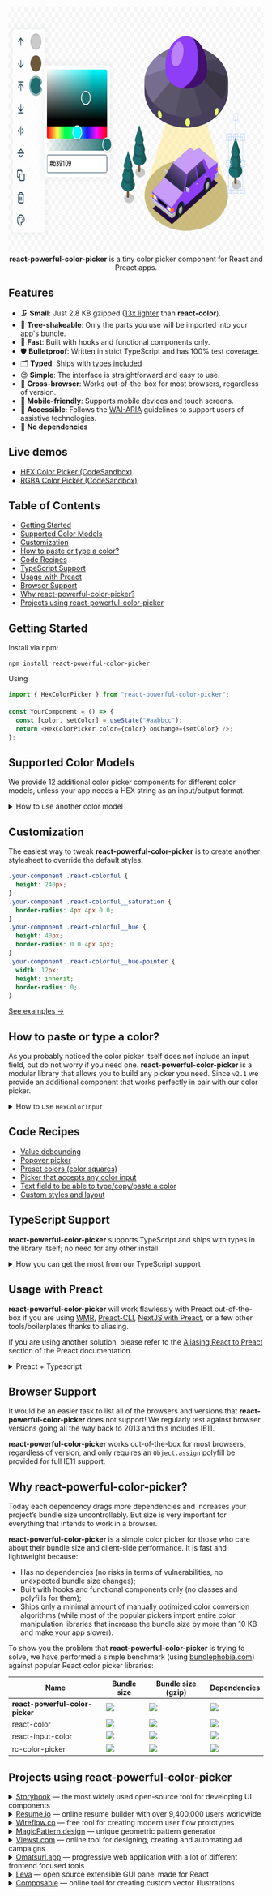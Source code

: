 <div align="center">
  <a href="https://omgovich.github.io/react-colorful">
    <img src="demo/src/assets/composable.png" width="745" height="486" alt="react-powerful-color-picker" />
  </a>
</div>

<div align="center">
  <strong>react-powerful-color-picker</strong> is a tiny color picker component for React and Preact apps.
</div>

## Features

- 🗜 **Small**: Just 2,8 KB gzipped ([13x lighter](#why-react-powerful-color-picker) than **react-color**).
- 🌳 **Tree-shakeable**: Only the parts you use will be imported into your app's bundle.
- 🚀 **Fast**: Built with hooks and functional components only.
- 🛡 **Bulletproof**: Written in strict TypeScript and has 100% test coverage.
- 🗂 **Typed**: Ships with [types included](#typescript-support)
- 😍 **Simple**: The interface is straightforward and easy to use.
- 👫 **Cross-browser**: Works out-of-the-box for most browsers, regardless of version.
- 📲 **Mobile-friendly**: Supports mobile devices and touch screens.
- 💬 **Accessible**: Follows the [WAI-ARIA](https://www.w3.org/WAI/standards-guidelines/aria/) guidelines to support users of assistive technologies.
- 💨 **No dependencies**

## Live demos

- [HEX Color Picker (CodeSandbox)](https://codesandbox.io/s/react-colorful-demo-u5vwp)
- [RGBA Color Picker (CodeSandbox)](https://codesandbox.io/s/react-colorful-rgb-o9q0t)

## Table of Contents

- [Getting Started](#getting-started)
- [Supported Color Models](#supported-color-models)
- [Customization](#customization)
- [How to paste or type a color?](#how-to-paste-or-type-a-color)
- [Code Recipes](#code-recipes)
- [TypeScript Support](#typescript-support)
- [Usage with Preact](#usage-with-preact)
- [Browser Support](#browser-support)
- [Why react-powerful-color-picker?](#why-react-powerful-color-picker)
- [Projects using react-powerful-color-picker](#projects-using-react-powerful-color-picker)

## Getting Started

Install via npm:

```
npm install react-powerful-color-picker
```

Using

```js
import { HexColorPicker } from "react-powerful-color-picker";

const YourComponent = () => {
  const [color, setColor] = useState("#aabbcc");
  return <HexColorPicker color={color} onChange={setColor} />;
};
```

## Supported Color Models

We provide 12 additional color picker components for different color models, unless your app needs a HEX string as an input/output format.

<details>
  <summary>How to use another color model</summary>

#### Available pickers

| Import                      | Value example                      |
| --------------------------- | ---------------------------------- |
| `{ HexColorPicker }`        | `"#ffffff"`                        |
| `{ RgbColorPicker }`        | `{ r: 255, g: 255, b: 255 }`       |
| `{ RgbaColorPicker }`       | `{ r: 255, g: 255, b: 255, a: 1 }` |
| `{ RgbStringColorPicker }`  | `"rgb(255, 255, 255)"`             |
| `{ RgbaStringColorPicker }` | `"rgba(255, 255, 255, 1)"`         |
| `{ HslColorPicker }`        | `{ h: 0, s: 0, l: 100 }`           |
| `{ HslaColorPicker }`       | `{ h: 0, s: 0, l: 100, a: 1 }`     |
| `{ HslStringColorPicker }`  | `"hsl(0, 0%, 100%)"`               |
| `{ HslaStringColorPicker }` | `"hsla(0, 0%, 100%, 1)"`           |
| `{ HsvColorPicker }`        | `{ h: 0, s: 0, v: 100 }`           |
| `{ HsvaColorPicker }`       | `{ h: 0, s: 0, v: 100, a: 1 }`     |
| `{ HsvStringColorPicker }`  | `"hsv(0, 0%, 100%)"`               |
| `{ HsvaStringColorPicker }` | `"hsva(0, 0%, 100%, 1)"`           |

#### Code example

```js
import { RgbColorPicker } from "react-powerful-color-picker";

const YourComponent = () => {
  const [color, setColor] = useState({ r: 50, g: 100, b: 150 });
  return <RgbColorPicker color={color} onChange={setColor} />;
};
```

[Live demo →](https://codesandbox.io/s/react-colorful-rgb-o9q0t)

</details>

## Customization

The easiest way to tweak **react-powerful-color-picker** is to create another stylesheet to override the default styles.

```css
.your-component .react-colorful {
  height: 240px;
}
.your-component .react-colorful__saturation {
  border-radius: 4px 4px 0 0;
}
.your-component .react-colorful__hue {
  height: 40px;
  border-radius: 0 0 4px 4px;
}
.your-component .react-colorful__hue-pointer {
  width: 12px;
  height: inherit;
  border-radius: 0;
}
```

[See examples →](https://codesandbox.io/s/react-colorful-customization-demo-mq85z?file=/src/styles.css)

## How to paste or type a color?

As you probably noticed the color picker itself does not include an input field, but do not worry if you need one. **react-powerful-color-picker** is a modular library that allows you to build any picker you need. Since `v2.1` we provide an additional component that works perfectly in pair with our color picker.

<details>
  <summary>How to use <code>HexColorInput</code></summary><br />

```js
import { HexColorPicker, HexColorInput } from "react-powerful-color-picker";

const YourComponent = () => {
  const [color, setColor] = useState("#aabbcc");
  return (
    <div>
      <HexColorPicker color={color} onChange={setColor} />
      <HexColorInput color={color} onChange={setColor} />
    </div>
  );
};
```

[Live demo →](https://codesandbox.io/s/react-colorful-hex-input-demo-0k2fx)

| Property   | Default | Description                                  |
| ---------- | ------- | -------------------------------------------- |
| `alpha`    | `false` | Allows `#rgba` and `#rrggbbaa` color formats |
| `prefixed` | `false` | Enables `#` prefix displaying                |

`HexColorInput` does not have any default styles, but it also accepts all properties that a regular `input` tag does (such as `className`, `placeholder` and `autoFocus`). That means you can place and modify this component as you like. Also, that allows you to combine the color picker and input in different ways:

```jsx
<HexColorInput color={color} onChange={setColor} placeholder="Type a color" prefixed alpha />
```

</details>

## Code Recipes

- [Value debouncing](https://codesandbox.io/s/dgqn0?file=/src/DebouncedPicker.js)
- [Popover picker](https://codesandbox.io/s/opmco?file=/src/PopoverPicker.js)
- [Preset colors (color squares)](https://codesandbox.io/s/bekry?file=/src/SwatchesPicker.js)
- [Picker that accepts any color input](https://codesandbox.io/s/6fp23?file=/src/CustomPicker.js)
- [Text field to be able to type/copy/paste a color](https://codesandbox.io/s/0k2fx?file=/src/App.js)
- [Custom styles and layout](https://codesandbox.io/s/mq85z?file=/src/styles.css)

## TypeScript Support

**react-powerful-color-picker** supports TypeScript and ships with types in the library itself; no need for any other install.

<details>
  <summary>How you can get the most from our TypeScript support</summary><br />

While not only typing its own functions and variables, it can also help you type yours. Depending on the component you are using, you can also import the type that is associated with the component. For example, if you are using our HSL color picker component, you can also import the `HSL` type.

```ts
import { HslColorPicker, HslColor } from "react-powerful-color-picker";

const myHslValue: HslColor = { h: 0, s: 0, l: 0 };
```

Take a look at [Supported Color Models](#supported-color-models) for more information about the types and color formats you may want to use.

</details>

## Usage with Preact

**react-powerful-color-picker** will work flawlessly with Preact out-of-the-box if you are using [WMR](https://github.com/preactjs/wmr), [Preact-CLI](https://github.com/preactjs/preact-cli), [NextJS with Preact](https://github.com/vercel/next.js/tree/canary/examples/using-preact), or a few other tools/boilerplates thanks to aliasing.

If you are using another solution, please refer to the [Aliasing React to Preact](https://preactjs.com/guide/v10/getting-started#aliasing-react-to-preact) section of the Preact documentation.

<details>
  <summary>Preact + Typescript</summary><br />

**react-powerful-color-picker**, like all other React + TS projects, can potentially cause issues in a Preact + TS application if you have the `@types/react` package installed, either as a direct dependency or a dependency of a dependency. For example, the Preact TS template comes with `@types/enzyme` which has `@types/react` as a dependency.

To fix this, create a `declaration.d.ts` file or add to your existing:

```
import React from "react";

declare global {
    namespace React {
        interface ReactElement {
            nodeName: any;
            attributes: any;
            children: any;
        }
    }
}
```

This will correct the types and allow you to use **react-powerful-color-picker** along with many other React + TS libraries in your Preact + TS application.

</details>

## Browser Support

It would be an easier task to list all of the browsers and versions that **react-powerful-color-picker** does not support! We regularly test against browser versions going all the way back to 2013 and this includes IE11.

**react-powerful-color-picker** works out-of-the-box for most browsers, regardless of version, and only requires an `Object.assign` polyfill be provided for full IE11 support.

## Why react-powerful-color-picker?

Today each dependency drags more dependencies and increases your project’s bundle size uncontrollably. But size is very important for everything that intends to work in a browser.

**react-powerful-color-picker** is a simple color picker for those who care about their bundle size and client-side performance. It is fast and lightweight because:

- Has no dependencies (no risks in terms of vulnerabilities, no unexpected bundle size changes);
- Built with hooks and functional components only (no classes and polyfills for them);
- Ships only a minimal amount of manually optimized color conversion algorithms (while most of the popular pickers import entire color manipulation libraries that increase the bundle size by more than 10 KB and make your app slower).

To show you the problem that **react-powerful-color-picker** is trying to solve, we have performed a simple benchmark (using [bundlephobia.com](https://bundlephobia.com)) against popular React color picker libraries:

| Name                            | Bundle size                                                                                                                        | Bundle size (gzip)                                                                                                                    | Dependencies                                                                                                                                    |
| ------------------------------- | ---------------------------------------------------------------------------------------------------------------------------------- | ------------------------------------------------------------------------------------------------------------------------------------- | ----------------------------------------------------------------------------------------------------------------------------------------------- |
| **react-powerful-color-picker** | [![](https://badgen.net/bundlephobia/min/react-colorful?color=6ead0a&label=)](https://bundlephobia.com/result?p=react-colorful)    | [![](https://badgen.net/bundlephobia/minzip/react-colorful?color=6ead0a&label=)](https://bundlephobia.com/result?p=react-colorful)    | [![](https://badgen.net/bundlephobia/dependency-count/react-colorful?color=6ead0a&label=)](https://bundlephobia.com/result?p=react-colorful)    |
| react-color                     | [![](https://badgen.net/bundlephobia/min/react-color?color=red&label=)](https://bundlephobia.com/result?p=react-color)             | [![](https://badgen.net/bundlephobia/minzip/react-color?color=red&label=)](https://bundlephobia.com/result?p=react-color)             | [![](https://badgen.net/bundlephobia/dependency-count/react-color?color=red&label=)](https://bundlephobia.com/result?p=react-color)             |
| react-input-color               | [![](https://badgen.net/bundlephobia/min/react-input-color?color=red&label=)](https://bundlephobia.com/result?p=react-input-color) | [![](https://badgen.net/bundlephobia/minzip/react-input-color?color=red&label=)](https://bundlephobia.com/result?p=react-input-color) | [![](https://badgen.net/bundlephobia/dependency-count/react-input-color?color=red&label=)](https://bundlephobia.com/result?p=react-input-color) |
| rc-color-picker                 | [![](https://badgen.net/bundlephobia/min/rc-color-picker?color=red&label=)](https://bundlephobia.com/result?p=rc-color-picker)     | [![](https://badgen.net/bundlephobia/minzip/rc-color-picker?color=red&label=)](https://bundlephobia.com/result?p=rc-color-picker)     | [![](https://badgen.net/bundlephobia/dependency-count/rc-color-picker?color=red&label=)](https://bundlephobia.com/result?p=rc-color-picker)     |

## Projects using react-powerful-color-picker

<details>
  <summary><a href="https://storybook.js.org/">Storybook</a> — the most widely used open-source tool for developing UI components</summary>

  <a href="https://storybook.js.org/">
    <img src="demo/src/assets/storybook.png" width="551" alt="Storybook" />
  </a>
</details>

<details>
  <summary><a href="https://resume.io">Resume.io</a> — online resume builder with over 9,400,000 users worldwide</summary>

  <a href="https://resume.io/">
    <img src="demo/src/assets/resume-io.png" width="873" alt="resume.io" />
  </a>
</details>

<details>
  <summary><a href="https://wireflow.co/">Wireflow.co</a> — free tool for creating modern user flow prototypes</summary>

  <a href="https://wireflow.co/">
    <img src="demo/src/assets/wireflow-co.png" width="1222" alt="wireflow.co" />
  </a>
</details>

<details>
  <summary><a href="https://www.magicpattern.design/">MagicPattern.design</a> — unique geometric pattern generator</summary>

  <a href="https://www.magicpattern.design/">
    <img src="demo/src/assets/magicpattern-design.jpg" width="943" alt="magicpattern.design" />
  </a>
</details>

<details>
  <summary><a href="https://viewst.com/">Viewst.com</a> — online tool for designing, creating and automating ad campaigns</summary>

  <a href="https://viewst.com/">
    <img src="demo/src/assets/viewst.png" width="1159" alt="viewst.com" />
  </a>
</details>

<details>
  <summary><a href="https://omatsuri.app">Omatsuri.app</a> — progressive web application with a lot of different frontend focused tools</summary>

  <a href="https://omatsuri.app">
    <img src="demo/src/assets/omatsuri-app.png" width="1223" alt="omatsuri.app" />
  </a>
</details>

<details>
  <summary><a href="https://github.com/pmndrs/leva">Leva</a> — open source extensible GUI panel made for React</summary>

  <a href="https://github.com/pmndrs/leva">
    <img src="demo/src/assets/leva.png" width="1223" alt="pmndrs/leva" />
  </a>
</details>

<details>
  <summary><a href="https://www.composable.art">Composable</a> — online tool for creating custom vector illustrations</summary>

  <a href="https://www.composable.art">
    <img src="demo/src/assets/composable.png" width="745" alt="composable.art" />
  </a>
</details>
